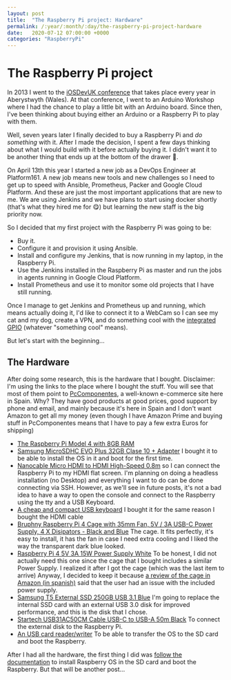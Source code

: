```yaml
---
layout: post
title:  "The Raspberry Pi project: Hardware"
permalink: /:year/:month/:day/the-raspberry-pi-project-hardware
date:   2020-07-12 07:00:00 +0000
categories: "RaspberryPi"
---
```


# The Raspberry Pi project

In 2013 I went to the [iOSDevUK conference](https://www.iosdevuk.com/) that 
takes place every year in Aberystwyth (Wales). 
At that conference, I went to an Arduino Workshop where I had the chance to 
play a little bit with an Arduino board. Since then, I've been thinking about 
buying either an Arduino or a Raspberry Pi to play with them.

Well, seven years later I finally decided to buy a Raspberry Pi and 
_do something_ with it. After I made the decision, I spent a few days thinking
about what I would build with it before actually buying it. 
I didn't want it to be another thing that ends up at the bottom of the drawer 🤔. 

On April 13th this year I started a new job as a DevOps Engineer at Platform161.
A new job means new tools and new challenges so I need to get up to speed 
with Ansible, Prometheus, Packer and Google Cloud Platform. And these are just the
most important applications that are new to me. We are using Jenkins and we have 
plans to start using docker shortly (that's what they hired me for 😋) but 
learning the new staff is the big priority now.

So I decided that my first project with the Raspberry Pi was going to be:

* Buy it.
* Configure it and provision it using Ansible.
* Install and configure my Jenkins, that is now running in my laptop, in the
  Raspberry Pi.
* Use the Jenkins installed in the Raspberry Pi as master and run the 
  jobs in agents running in Google Cloud Platform.
* Install Prometheus and use it to monitor some old projects that I have still
  running.

Once I manage to get Jenkins and Prometheus up and running, which 
means actually doing it, I'd like to connect it to a WebCam so I can see my 
cat and my dog, create a VPN, and do something cool with the 
[integrated GPIO](https://www.raspberrypi.org/documentation/usage/gpio/)
(whatever "something cool" means).

But let's start with the beginning...

## The Hardware

After doing some research, this is the hardware that I bought. Disclaimer:
I'm using the links to the place where I bought the stuff. You will
see that most of them point to [PcComponentes](https://www.pccomponentes.com/), 
a well-known e-commerce site here in Spain. 
Why? They have good products at good prices, good support by phone and email, 
and mainly because it's here in Spain and I don't want Amazon to get
all my money (even though I have Amazon Prime and buying stuff in PcComponentes 
means that I have to pay a few extra Euros for shipping)

* [The Raspberry Pi Model 4 with 8GB RAM](https://www.pccomponentes.com/raspberry-pi-4-modelo-b-8gb)
* [Samsung MicroSDHC EVO Plus 32GB Clase 10 + Adapter](https://www.pccomponentes.com/samsung-microsdhc-evo-plus-32gb-clase-10-adaptador) I bought it to be able to
  install the OS in it and boot for the first time.
* [Nanocable Micro HDMI to HDMI High-Speed 0.8m](https://www.pccomponentes.com/nanocable-cable-micro-hdmi-a-hdmi-alta-velocidad-macho-macho-08m) so I can connect
  the Raspberry Pi to my HDMI flat screen.
  I'm planning on doing a headless installation (no Desktop) and everything
  I want to do can be done connecting via SSH. However, as we'll see in future 
  posts, it's not a bad idea to have a way to open the console and connect 
  to the Raspberry using the tty and a USB Keyboard.
* [A cheap and compact USB keyboard](https://www.amazon.es/gp/product/B017DNQ410/ref=ppx_yo_dt_b_asin_title_o00_s00?ie=UTF8&psc=1) I bought it for the same reason I bought the HDMI cable
* [Bruphny Raspberry Pi 4 Cage with 35mm Fan, 5V / 3A USB-C Power Supply, 4 X Disipators - Black and Blue](https://www.amazon.es/gp/product/B07X8MZPWP/ref=ppx_yo_dt_b_asin_title_o01_s00?ie=UTF8&psc=1)
  The cage. It fits perfectly, it's easy to install, it has the fan in case I
  need extra cooling and I liked the way the transparent dark blue looked.
* [Raspberry Pi 4 5V 3A 15W Power Supply White](https://www.pccomponentes.com/raspberry-fuente-de-alimentacion-usb-c-para-raspberry-pi-4-5v-3a-15w-blanca) 
  To be honest, I did not actually need this one since the cage that I bought
  includes a similar Power Supply. I realized it after I got the cage (which was 
  the last item to arrive) Anyway, I decided to keep it because [a review of 
  the cage in Amazon (in spanish)](https://www.amazon.es/gp/customer-reviews/R21LNZ2LQVACWS/ref=cm_cr_dp_d_rvw_ttl?ie=UTF8&ASIN=B07X8MZPWP) said that the user had an issue with the included 
  power supply.
* [Samsung T5 External SSD 250GB USB 3.1 Blue](https://www.pccomponentes.com/samsung-t5-ssd-externo-250gb-usb-31-azul)
  I'm going to replace the internal SSD card with an external USB 3.0 disk for
  improved performance, and this is the disk that I chose.
* [Startech USB31AC50CM Cable USB-C to USB-A 50m Black](https://www.pccomponentes.com/startech-usb31ac50cm-cable-usb-c-a-usb-a-macho-macho-50cm-negro)
  To connect the external disk to the Raspberry Pi.
* [An USB card reader/writer](https://www.amazon.es/gp/product/B07Y1SFRZB/ref=ppx_yo_dt_b_asin_title_o02_s00?ie=UTF8&psc=1)
  To be able to transfer the OS to the SD card and boot the Raspberry.


After I had all the hardware, the first thing I did was 
[follow the 
documentation](https://www.raspberrypi.org/documentation/installation/installing-images/mac.md)
to install Raspberry OS in the SD card and boot the Raspberry. But that 
will be another post...
